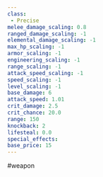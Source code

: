 ```yaml
---
class: 
 - Precise
melee_damage_scaling: 0.8
ranged_damage_scaling: -1
elemental_damage_scaling: -1
max_hp_scaling: -1
armor_scaling: -1
engineering_scaling: -1
range_scaling: -1
attack_speed_scaling: -1
speed_scaling: -1
level_scaling: -1
base_damage: 6
attack_speed: 1.01
crit_damage: 2.5
crit_chance: 20.0
range: 150
knockback: 2
lifesteal: 0.0
special_effects: 
base_price: 15
---
```

#weapon